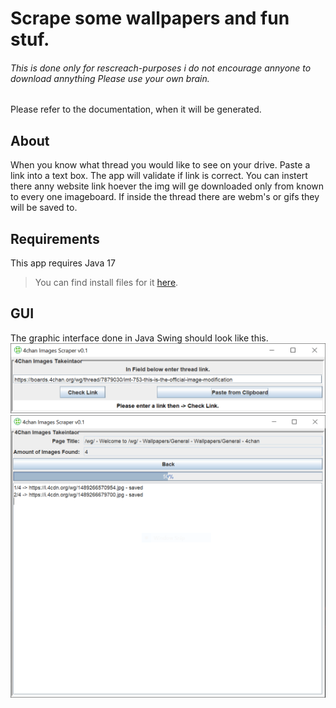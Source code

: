 # Scrape some wallpapers and fun stuf.
###### This is done only for rescreach-purposes i do not encourage annyone to download annything Please use your own brain. 

Please refer to the documentation, when it will be generated. 

## About
When you know what thread you would like to see on your drive.
Paste a link into a text box. The app will validate if link is correct. 
You can instert there anny website link hoever the img will ge downloaded only from 
known to every one imageboard. If inside the thread there are webm's or gifs they will be saved to.

## Requirements
This app requires Java 17 
> You can find install files for it [here](https://www.oracle.com/java/technologies/downloads/#jdk17-windows).

## GUI
The graphic interface done in Java Swing should look like this.
![Main menu](/readme/1.PNG)
![After link validation](/readme/2.PNG)







